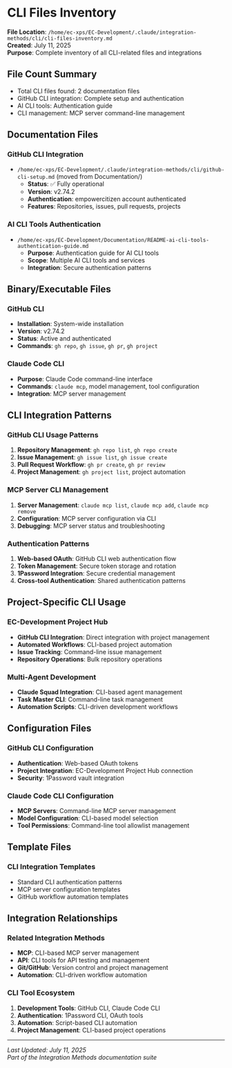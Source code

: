 # CLI Files Inventory

**File Location**: `/home/ec-xps/EC-Development/.claude/integration-methods/cli/cli-files-inventory.md`  
**Created**: July 11, 2025  
**Purpose**: Complete inventory of all CLI-related files and integrations

## File Count Summary
- Total CLI files found: 2 documentation files
- GitHub CLI integration: Complete setup and authentication
- AI CLI tools: Authentication guide
- CLI management: MCP server command-line management

## Documentation Files

### GitHub CLI Integration
- `/home/ec-xps/EC-Development/.claude/integration-methods/cli/github-cli-setup.md` (moved from Documentation/)
  - **Status**: ✅ Fully operational
  - **Version**: v2.74.2
  - **Authentication**: empowercitizen account authenticated
  - **Features**: Repositories, issues, pull requests, projects

### AI CLI Tools Authentication
- `/home/ec-xps/EC-Development/Documentation/README-ai-cli-tools-authentication-guide.md`
  - **Purpose**: Authentication guide for AI CLI tools
  - **Scope**: Multiple AI CLI tools and services
  - **Integration**: Secure authentication patterns

## Binary/Executable Files

### GitHub CLI
- **Installation**: System-wide installation
- **Version**: v2.74.2
- **Status**: Active and authenticated
- **Commands**: `gh repo`, `gh issue`, `gh pr`, `gh project`

### Claude Code CLI
- **Purpose**: Claude Code command-line interface
- **Commands**: `claude mcp`, model management, tool configuration
- **Integration**: MCP server management

## CLI Integration Patterns

### GitHub CLI Usage Patterns
1. **Repository Management**: `gh repo list`, `gh repo create`
2. **Issue Management**: `gh issue list`, `gh issue create`
3. **Pull Request Workflow**: `gh pr create`, `gh pr review`
4. **Project Management**: `gh project list`, project automation

### MCP Server CLI Management
1. **Server Management**: `claude mcp list`, `claude mcp add`, `claude mcp remove`
2. **Configuration**: MCP server configuration via CLI
3. **Debugging**: MCP server status and troubleshooting

### Authentication Patterns
1. **Web-based OAuth**: GitHub CLI web authentication flow
2. **Token Management**: Secure token storage and rotation
3. **1Password Integration**: Secure credential management
4. **Cross-tool Authentication**: Shared authentication patterns

## Project-Specific CLI Usage

### EC-Development Project Hub
- **GitHub CLI Integration**: Direct integration with project management
- **Automated Workflows**: CLI-based project automation
- **Issue Tracking**: Command-line issue management
- **Repository Operations**: Bulk repository operations

### Multi-Agent Development
- **Claude Squad Integration**: CLI-based agent management
- **Task Master CLI**: Command-line task management
- **Automation Scripts**: CLI-driven development workflows

## Configuration Files

### GitHub CLI Configuration
- **Authentication**: Web-based OAuth tokens
- **Project Integration**: EC-Development Project Hub connection
- **Security**: 1Password vault integration

### Claude Code CLI Configuration
- **MCP Servers**: Command-line MCP server management
- **Model Configuration**: CLI-based model selection
- **Tool Permissions**: Command-line tool allowlist management

## Template Files

### CLI Integration Templates
- Standard CLI authentication patterns
- MCP server configuration templates
- GitHub workflow automation templates

## Integration Relationships

### Related Integration Methods
- **MCP**: CLI-based MCP server management
- **API**: CLI tools for API testing and management
- **Git/GitHub**: Version control and project management
- **Automation**: CLI-driven workflow automation

### CLI Tool Ecosystem
1. **Development Tools**: GitHub CLI, Claude Code CLI
2. **Authentication**: 1Password CLI, OAuth tools
3. **Automation**: Script-based CLI automation
4. **Project Management**: CLI-based project operations

---

*Last Updated: July 11, 2025*  
*Part of the Integration Methods documentation suite*